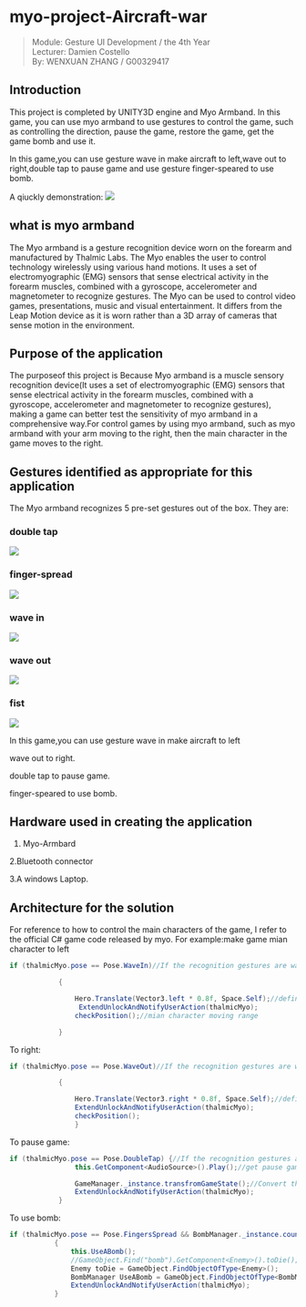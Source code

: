 # myo-project-Aircraft-war
> Module: Gesture UI Development / the 4th Year     
> Lecturer: Damien Costello   
> By: WENXUAN ZHANG / G00329417
## Introduction
This project is completed by UNITY3D engine and Myo Armband. In this game, you can use myo armband to use gestures to control the game, such as controlling the direction, pause the game, restore the game, get the game bomb and use it.

In this game,you can use gesture wave in make aircraft to left,wave out to right,double tap to pause game and use gesture finger-speared to
use bomb.

A qiuckly demonstration:
![](https://github.com/neroZWX/myo-project-Aircraft-war/blob/master/demonstration.gif)
## what is myo armband
The Myo armband is a gesture recognition device worn on the forearm and manufactured by Thalmic Labs. The Myo enables the user to control technology wirelessly using various hand motions. It uses a set of electromyographic (EMG) sensors that sense electrical activity in the forearm muscles, combined with a gyroscope, accelerometer and magnetometer to recognize gestures. The Myo can be used to control video games, presentations, music and visual entertainment. It differs from the Leap Motion device as it is worn rather than a 3D array of cameras that sense motion in the environment.
## Purpose of the application 
The purposeof this project is Because Myo armband is a muscle sensory recognition device(It uses a set of electromyographic (EMG) sensors that sense electrical activity in the forearm muscles, combined with a gyroscope, accelerometer and magnetometer to recognize gestures), making a game can better test the sensitivity of myo armband in a comprehensive way.For control games by using myo armband, such as myo armband with your arm moving to the right, then the main character in the game moves to the right.
## Gestures identified as appropriate for this application
The Myo armband recognizes 5 pre-set gestures out of the box. They are:
### double tap
![](https://github.com/neroZWX/myo-project-Aircraft-war/blob/master/images/double-tap.gif)
### finger-spread
![](https://github.com/neroZWX/myo-project-Aircraft-war/blob/master/images/finger-spread.gif)
### wave in 
![](https://github.com/neroZWX/myo-project-Aircraft-war/blob/master/images/wave-in.gif)
### wave out
![](https://github.com/neroZWX/myo-project-Aircraft-war/blob/master/images/wave-out.gif)
### fist
![](https://github.com/neroZWX/myo-project-Aircraft-war/blob/master/images/fist.gif)

In this game,you can use gesture wave in make aircraft to left

wave out to right.

double tap to pause game.

finger-speared to use bomb.

## Hardware used in creating the application
1. Myo-Armbard

 2.Bluetooth connector

 3.A windows Laptop.
## Architecture for the solution
For reference to how to control the main characters of the game, I refer to the official C# game code released by myo.
For example:make game mian character  to left
```c#
if (thalmicMyo.pose == Pose.WaveIn)//If the recognition gestures are wavein then make left

            {

                Hero.Translate(Vector3.left * 0.8f, Space.Self);//define Moving speed
                 ExtendUnlockAndNotifyUserAction(thalmicMyo);
                checkPosition();//mian character moving range

            }
```            
To right:
```c#
if (thalmicMyo.pose == Pose.WaveOut)//If the recognition gestures are waveout then make right

            {

                Hero.Translate(Vector3.right * 0.8f, Space.Self);//define Moving speed
                ExtendUnlockAndNotifyUserAction(thalmicMyo);
                checkPosition();
                }
```                
To pause game:
```c#
if (thalmicMyo.pose == Pose.DoubleTap) {//If the recognition gestures are doubleTap then pause game
                this.GetComponent<AudioSource>().Play();//get pause game voice

                GameManager._instance.transfromGameState();//Convert the game state to pause
                ExtendUnlockAndNotifyUserAction(thalmicMyo);
            }
 ```
 To use bomb:
 ```c#
 if (thalmicMyo.pose == Pose.FingersSpread && BombManager._instance.count > 0)//If the recognition gestures are fingerspread then use bomb
            {
                this.UseABomb();
                //GameObject.Find("bomb").GetComponent<Enemy>().toDie();
                Enemy toDie = GameObject.FindObjectOfType<Enemy>();
                BombManager UseABomb = GameObject.FindObjectOfType<BombManager>();
                ExtendUnlockAndNotifyUserAction(thalmicMyo);
            }
  ```
